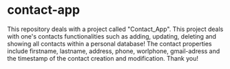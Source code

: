 # contact-app


This repository deals with a project called "Contact_App".
This project deals with one's contacts functionalities such as adding, updating, deleting and showing all contacts within a personal database!
The contact properties include firstname, lastname, address, phone, worlphone, gmail-adress and the timestamp of the contact creation and modification. Thank you!
